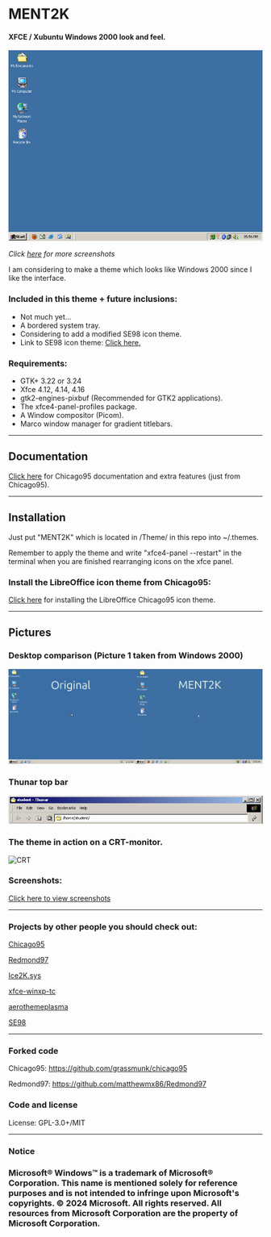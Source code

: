 # MENT2K
#### XFCE / Xubuntu Windows 2000 look and feel.

<p align="center">
<img src="Screenshots/MENT2K-screenshot.png" alt="Desktop"/>
</p>

*Click [here](Screenshots/SCREENSHOTS.md) for more screenshots*

I am considering to make a theme which looks like Windows 2000 since I like the interface.

### Included in this theme + future inclusions:

- Not much yet...
- A bordered system tray.
- Considering to add a modified SE98 icon theme.
- Link to SE98 icon theme: [Click here.](https://github.com/nestoris/Win98SE?tab=readme-ov-file)

### Requirements:

- GTK+ 3.22 or 3.24
- Xfce 4.12, 4.14, 4.16
- gtk2-engines-pixbuf (Recommended for GTK2 applications).
- The xfce4-panel-profiles package.
- A Window compositor (Picom).
- Marco window manager for gradient titlebars.

-----

## Documentation

[Click here](INSTALL.md) for Chicago95 documentation and extra features (just from Chicago95).

-----

## Installation

Just put "MENT2K" which is located in /Theme/ in this repo into ~/.themes.

Remember to apply the theme and write "xfce4-panel --restart" in the terminal when you are finished rearranging icons on the xfce panel.

### Install the LibreOffice icon theme from Chicago95:
[Click here](https://github.com/grassmunk/Chicago95/blob/master/Extras/libreoffice-chicago95-iconset/README.md) for installing the LibreOffice Chicago95 icon theme.

----
## Pictures

### Desktop comparison (Picture 1 taken from Windows 2000)
<img src="Screenshots/Comparison.png" alt="Desktop comp"/>

### Thunar top bar
<img src="Screenshots/Thunar.png" alt="thunar"/>

### The theme in action on a CRT-monitor.
<img src="Screenshots/CRT.JPG" alt="CRT"/>

### Screenshots:
[Click here to view screenshots](Screenshots/SCREENSHOTS.md)

----
### Projects by other people you should check out:
[Chicago95](https://github.com/grassmunk/chicago95)

[Redmond97](https://github.com/matthewmx86/Redmond97)

[Ice2K.sys](https://toiletflusher.neocities.org/ice2k/)

[xfce-winxp-tc](https://github.com/rozniak/xfce-winxp-tc)

[aerothemeplasma](https://gitgud.io/wackyideas/aerothemeplasma/)

[SE98](https://github.com/nestoris/Win98SE)

----
### Forked code
Chicago95: https://github.com/grassmunk/chicago95

Redmond97: https://github.com/matthewmx86/Redmond97
### Code and license
License: GPL-3.0+/MIT

[obs-repo]: https://software.opensuse.org//download.html?project=home%3Abgstack15%3AChicago95&package=chicago95-theme-all

----
### Notice
### Microsoft® Windows™ is a trademark of Microsoft® Corporation. This name is mentioned solely for reference purposes and is not intended to infringe upon Microsoft's copyrights. © 2024 Microsoft. All rights reserved. All resources from Microsoft Corporation are the property of Microsoft Corporation.
